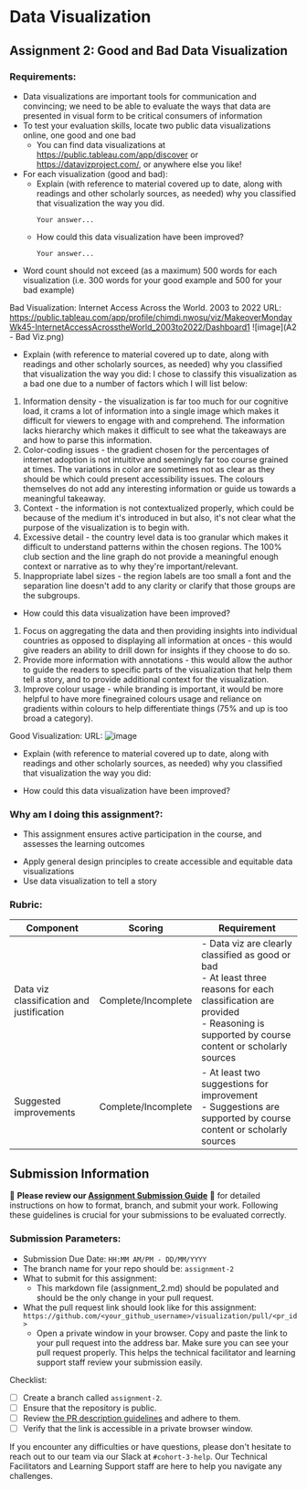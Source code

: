 # Data Visualization

## Assignment 2: Good and Bad Data Visualization

### Requirements:

- Data visualizations are important tools for communication and convincing; we need to be able to evaluate the ways that data are presented in visual form to be critical consumers of information 
- To test your evaluation skills, locate two public data visualizations online, one good and one bad  
    - You can find data visualizations at https://public.tableau.com/app/discover or https://datavizproject.com/, or anywhere else you like! 
- For each visualization (good and bad):  
    - Explain (with reference to material covered up to date, along with readings and other scholarly sources, as needed) why you classified that visualization the way you did.
      ```
      Your answer...
      ```
    - How could this data visualization have been improved?  
      ```
      Your answer...      
      ```
- Word count should not exceed (as a maximum) 500 words for each visualization (i.e. 
300 words for your good example and 500 for your bad example)

Bad Visualization: Internet Access Across the World. 2003 to 2022
URL: https://public.tableau.com/app/profile/chimdi.nwosu/viz/MakeoverMondayWk45-InternetAccessAcrosstheWorld_2003to2022/Dashboard1
![image](A2 - Bad Viz.png)

- Explain (with reference to material covered up to date, along with readings and other scholarly sources, as needed) why you classified that visualization the way you did:
I chose to classify this visualization as a bad one due to a number of factors which I will list below:
1) Information density - the visualization is far too much for our cognitive load, it crams a lot of information into a single image which makes it difficult for viewers to engage with and comprehend. The information lacks hierarchy which makes it difficult to see what the takeaways are and how to parse this information.
2) Color-coding issues - the gradient chosen for the percentages of internet adoption is not intuititve and seemingly far too course grained at times. The variations in color are sometimes not as clear as they should be which could present accessibility issues. The colours themselves do not add any interesting information or guide us towards a meaningful takeaway.
3) Context - the information is not contextualized properly, which could be because of the medium it's introduced in but also, it's not clear what the purpose of the visualization is to begin with.
4) Excessive detail - the country level data is too granular which makes it difficult to understand patterns within the chosen regions. The 100% club section and the line graph do not provide a meaningful enough context or narrative as to why they're important/relevant.  
5) Inappropriate label sizes - the region labels are too small a font and the separation line doesn't add to any clarity or clarify that those groups are the subgroups.

- How could this data visualization have been improved?
1) Focus on aggregating the data and then providing insights into individual countries as opposed to displaying all information at onces - this would give readers an ability to drill down for insights if they choose to do so.
2) Provide more information with annotations - this would allow the author to guide the readers to specific parts of the visualization that help them tell a story, and to provide additional context for the visualization.
3) Improve colour usage - while branding is important, it would be more helpful to have more finegrained colours usage and reliance on gradients within colours to help differentiate things (75% and up is too broad a category).


Good Visualization: 
URL: 
![image]()
- Explain (with reference to material covered up to date, along with readings and other scholarly sources, as needed) why you classified that visualization the way you did:

- How could this data visualization have been improved?

### Why am I doing this assignment?:

- This assignment ensures active participation in the course, and assesses the learning outcomes
* Apply general design principles to create accessible and equitable data visualizations
* Use data visualization to tell a story

### Rubric:

| Component               | Scoring   | Requirement                                                 |
|-------------------------|-----------|-------------------------------------------------------------|
| Data viz classification and justification | Complete/Incomplete | - Data viz are clearly classified as good or bad<br />- At least three reasons for each classification are provided<br />- Reasoning is supported by course content or scholarly sources |
| Suggested improvements  | Complete/Incomplete | - At least two suggestions for improvement<br />- Suggestions are supported by course content or scholarly sources |

## Submission Information

🚨 **Please review our [Assignment Submission Guide](https://github.com/UofT-DSI/onboarding/blob/main/onboarding_documents/submissions.md)** 🚨 for detailed instructions on how to format, branch, and submit your work. Following these guidelines is crucial for your submissions to be evaluated correctly.

### Submission Parameters:
* Submission Due Date: `HH:MM AM/PM - DD/MM/YYYY`
* The branch name for your repo should be: `assignment-2`
* What to submit for this assignment:
    * This markdown file (assignment_2.md) should be populated and should be the only change in your pull request.
* What the pull request link should look like for this assignment: `https://github.com/<your_github_username>/visualization/pull/<pr_id>`
    * Open a private window in your browser. Copy and paste the link to your pull request into the address bar. Make sure you can see your pull request properly. This helps the technical facilitator and learning support staff review your submission easily.

Checklist:
- [ ] Create a branch called `assignment-2`.
- [ ] Ensure that the repository is public.
- [ ] Review [the PR description guidelines](https://github.com/UofT-DSI/onboarding/blob/main/onboarding_documents/submissions.md#guidelines-for-pull-request-descriptions) and adhere to them.
- [ ] Verify that the link is accessible in a private browser window.

If you encounter any difficulties or have questions, please don't hesitate to reach out to our team via our Slack at `#cohort-3-help`. Our Technical Facilitators and Learning Support staff are here to help you navigate any challenges.
